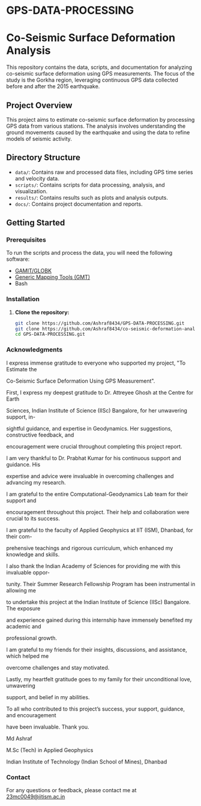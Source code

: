 # GPS-DATA-PROCESSING

# Co-Seismic Surface Deformation Analysis

This repository contains the data, scripts, and documentation for analyzing co-seismic surface deformation using GPS measurements. The focus of the study is the Gorkha region, leveraging continuous GPS data collected before and after the 2015 earthquake.

## Project Overview

This project aims to estimate co-seismic surface deformation by processing GPS data from various stations. The analysis involves understanding the ground movements caused by the earthquake and using the data to refine models of seismic activity.

## Directory Structure

- `data/`: Contains raw and processed data files, including GPS time series and velocity data.
- `scripts/`: Contains scripts for data processing, analysis, and visualization.
- `results/`: Contains results such as plots and analysis outputs.
- `docs/`: Contains project documentation and reports.

## Getting Started

### Prerequisites

To run the scripts and process the data, you will need the following software:

- [GAMIT/GLOBK](http://geoweb.mit.edu/gg/)
- [Generic Mapping Tools (GMT)](https://www.generic-mapping-tools.org/)
- Bash

### Installation

1. **Clone the repository:**
   ```bash
   git clone https://github.com/Ashraf8434/GPS-DATA-PROCESSING.git
   git clone https://github.com/Ashraf8434/co-seismic-deformation-analysis.git
   cd GPS-DATA-PROCESSING.git

 ### Acknowledgments
 I express immense gratitude to everyone who supported my project, "To Estimate the

Co-Seismic Surface Deformation Using GPS Measurement".

First, I express my deepest gratitude to Dr. Attreyee Ghosh at the Centre for Earth

Sciences, Indian Institute of Science (IISc) Bangalore, for her unwavering support, in-

sightful guidance, and expertise in Geodynamics. Her suggestions, constructive feedback, and

encouragement were crucial throughout completing this project report.

I am very thankful to Dr. Prabhat Kumar for his continuous support and guidance. His

expertise and advice were invaluable in overcoming challenges and advancing my research.

I am grateful to the entire Computational-Geodynamics Lab team for their support and

encouragement throughout this project. Their help and collaboration were crucial to its success.

I am grateful to the faculty of Applied Geophysics at IIT (ISM), Dhanbad, for their com-

prehensive teachings and rigorous curriculum, which enhanced my knowledge and skills.

I also thank the Indian Academy of Sciences for providing me with this invaluable oppor-

tunity. Their Summer Research Fellowship Program has been instrumental in allowing me

to undertake this project at the Indian Institute of Science (IISc) Bangalore. The exposure

and experience gained during this internship have immensely benefited my academic and

professional growth.

I am grateful to my friends for their insights, discussions, and assistance, which helped me

overcome challenges and stay motivated.

Lastly, my heartfelt gratitude goes to my family for their unconditional love, unwavering

support, and belief in my abilities.

To all who contributed to this project’s success, your support, guidance, and encouragement

have been invaluable. Thank you.

Md Ashraf

M.Sc (Tech) in Applied Geophysics

Indian Institute of Technology (Indian School of Mines), Dhanbad
### Contact

For any questions or feedback, please contact me at 23mc0049@iitism.ac.in
